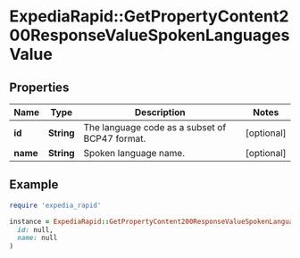 # ExpediaRapid::GetPropertyContent200ResponseValueSpokenLanguagesValue

## Properties

| Name | Type | Description | Notes |
| ---- | ---- | ----------- | ----- |
| **id** | **String** | The language code as a subset of BCP47 format. | [optional] |
| **name** | **String** | Spoken language name. | [optional] |

## Example

```ruby
require 'expedia_rapid'

instance = ExpediaRapid::GetPropertyContent200ResponseValueSpokenLanguagesValue.new(
  id: null,
  name: null
)
```

